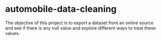 # automobile-data-cleaning

The objective of this project is to export a dataset from an online source and see if there is any null value and explore different ways to treat these values.
